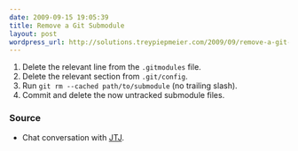 ```yaml
---
date: 2009-09-15 19:05:39
title: Remove a Git Submodule
layout: post
wordpress_url: http://solutions.treypiepmeier.com/2009/09/remove-a-git-submodule/
---
```

1. Delete the relevant line from the `.gitmodules` file. 
2. Delete the relevant section from `.git/config`. 
3. Run `git rm --cached path/to/submodule` (no trailing slash). 
4. Commit and delete the now untracked submodule files.

### Source

- Chat conversation with [JTJ](http://postpostmodern.com).